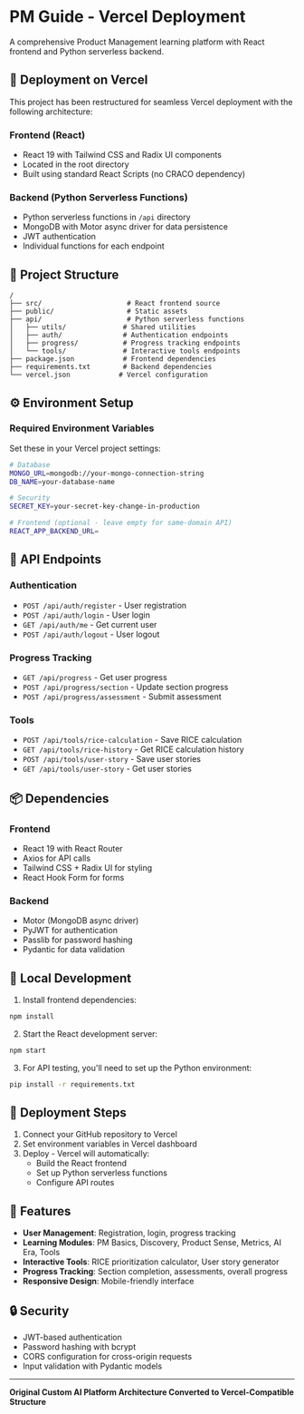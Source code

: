 # PM Guide - Vercel Deployment

A comprehensive Product Management learning platform with React frontend and Python serverless backend.

## 🚀 Deployment on Vercel

This project has been restructured for seamless Vercel deployment with the following architecture:

### Frontend (React)
- React 19 with Tailwind CSS and Radix UI components
- Located in the root directory
- Built using standard React Scripts (no CRACO dependency)

### Backend (Python Serverless Functions)
- Python serverless functions in `/api` directory
- MongoDB with Motor async driver for data persistence
- JWT authentication
- Individual functions for each endpoint

## 📁 Project Structure

```
/
├── src/                     # React frontend source
├── public/                  # Static assets
├── api/                     # Python serverless functions
│   ├── utils/              # Shared utilities
│   ├── auth/               # Authentication endpoints
│   ├── progress/           # Progress tracking endpoints
│   └── tools/              # Interactive tools endpoints
├── package.json            # Frontend dependencies
├── requirements.txt        # Backend dependencies
└── vercel.json            # Vercel configuration
```

## ⚙️ Environment Setup

### Required Environment Variables

Set these in your Vercel project settings:

```bash
# Database
MONGO_URL=mongodb://your-mongo-connection-string
DB_NAME=your-database-name

# Security
SECRET_KEY=your-secret-key-change-in-production

# Frontend (optional - leave empty for same-domain API)
REACT_APP_BACKEND_URL=
```

## 🔗 API Endpoints

### Authentication
- `POST /api/auth/register` - User registration
- `POST /api/auth/login` - User login
- `GET /api/auth/me` - Get current user
- `POST /api/auth/logout` - User logout

### Progress Tracking
- `GET /api/progress` - Get user progress
- `POST /api/progress/section` - Update section progress
- `POST /api/progress/assessment` - Submit assessment

### Tools
- `POST /api/tools/rice-calculation` - Save RICE calculation
- `GET /api/tools/rice-history` - Get RICE calculation history
- `POST /api/tools/user-story` - Save user stories
- `GET /api/tools/user-story` - Get user stories

## 📦 Dependencies

### Frontend
- React 19 with React Router
- Axios for API calls
- Tailwind CSS + Radix UI for styling
- React Hook Form for forms

### Backend
- Motor (MongoDB async driver)
- PyJWT for authentication
- Passlib for password hashing
- Pydantic for data validation

## 🔧 Local Development

1. Install frontend dependencies:
```bash
npm install
```

2. Start the React development server:
```bash
npm start
```

3. For API testing, you'll need to set up the Python environment:
```bash
pip install -r requirements.txt
```

## 🚀 Deployment Steps

1. Connect your GitHub repository to Vercel
2. Set environment variables in Vercel dashboard
3. Deploy - Vercel will automatically:
   - Build the React frontend
   - Set up Python serverless functions
   - Configure API routes

## 🎯 Features

- **User Management**: Registration, login, progress tracking
- **Learning Modules**: PM Basics, Discovery, Product Sense, Metrics, AI Era, Tools
- **Interactive Tools**: RICE prioritization calculator, User story generator
- **Progress Tracking**: Section completion, assessments, overall progress
- **Responsive Design**: Mobile-friendly interface

## 🔒 Security

- JWT-based authentication
- Password hashing with bcrypt
- CORS configuration for cross-origin requests
- Input validation with Pydantic models

---

**Original Custom AI Platform Architecture Converted to Vercel-Compatible Structure**